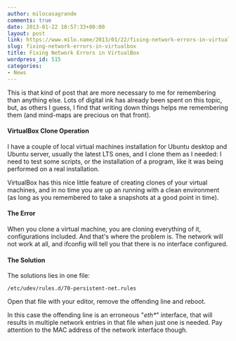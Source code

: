 ```yaml
---
author: milocasagrande
comments: true
date: 2013-01-22 10:57:33+00:00
layout: post
link: https://www.milo.name/2013/01/22/fixing-network-errors-in-virtualbox/
slug: fixing-network-errors-in-virtualbox
title: Fixing Network Errors in VirtualBox
wordpress_id: 515
categories:
- News
---
```


This is that kind of post that are more necessary to me for remembering than anything else. Lots of digital ink has already been spent on this topic, but, as others I guess, I find that writing down things helps me remembering them (and mind-maps are precious on that front).

#### VirtualBox Clone Operation

I have a couple of local virtual machines installation for Ubuntu desktop and Ubuntu server, usually the latest LTS ones, and I clone them as I needed: I need to test some scripts, or the installation of a program, like it was being performed on a real installation.

VirtualBox has this nice little feature of creating clones of your virtual machines, and in no time you are up an running with a clean environment (as long as you remembered to take a snapshots at a good point in time).

#### The Error

When you clone a virtual machine, you are cloning everything of it, configurations included. And that's where the problem is. The network will not work at all, and ifconfig will tell you that there is no interface configured.

#### The Solution

The solutions lies in one file:

    /etc/udev/rules.d/70-persistent-net.rules

Open that file with your editor, remove the offending line and reboot.

In this case the offending line is an erroneous "_eth*_" interface, that will results in multiple network entries in that file when just one is needed. Pay attention to the MAC address of the network interface though.
